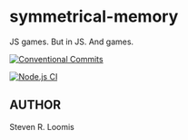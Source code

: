 # symmetrical-memory
JS games. But in JS. And games.

[![Conventional Commits](https://img.shields.io/badge/Conventional%20Commits-1.0.0-yellow.svg)](https://conventionalcommits.org)

[![Node.js CI](https://github.com/srl295/symmetrical-memory/actions/workflows/nodejs.yaml/badge.svg)](https://github.com/srl295/symmetrical-memory/actions/workflows/nodejs.yaml)
## AUTHOR

Steven R. Loomis
